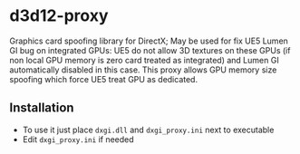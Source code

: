 # d3d12-proxy
Graphics card spoofing library for DirectX;
May be used for fix UE5 Lumen GI bug on integrated GPUs:
UE5 do not allow 3D textures on these GPUs
(if non local GPU memory is zero card treated as integrated)
and Lumen GI automatically disabled in this case.
This proxy allows GPU memory size spoofing which force UE5 treat GPU as dedicated.

## Installation
* To use it just place `dxgi.dll` and `dxgi_proxy.ini` next to executable
* Edit `dxgi_proxy.ini` if needed
